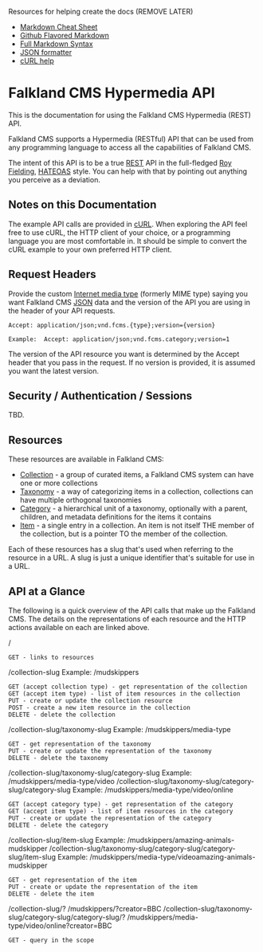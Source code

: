 Resources for helping create the docs (REMOVE LATER)

* [Markdown Cheat Sheet](http://packetlife.net/media/library/16/Markdown.pdf)
* [Github Flavored Markdown](http://github.github.com/github-flavored-markdown/)
* [Full Markdown Syntax](http://daringfireball.net/projects/markdown/syntax)
* [JSON formatter](http://jsonformatter.curiousconcept.com/)
* [cURL help](http://blogs.plexibus.com/2009/01/15/rest-esting-with-curl/)


# Falkland CMS Hypermedia API

This is the documentation for using the Falkland CMS Hypermedia (REST) API.

Falkland CMS supports a Hypermedia (RESTful) API that can be used from any programming language to access all the capabilities of Falkland CMS.

The intent of this API is to be a true [REST](http://en.wikipedia.org/wiki/Representational_State_Transfer) API in the full-fledged [Roy Fielding](http://roy.gbiv.com/), [HATEOAS](http://en.wikipedia.org/wiki/HATEOAS) style. You can help with that by pointing out anything you perceive as a deviation. 


## Notes on this Documentation

The example API calls are provided in [cURL](http://curl.haxx.se/). When exploring the API feel free to use cURL, the HTTP client of your choice, or a programming language you are most comfortable in. It should be simple to convert the cURL example to your own preferred HTTP client.


## Request Headers

Provide the custom [Internet media type](http://en.wikipedia.org/wiki/Internet_media_type) (formerly MIME type) saying you want Falkland CMS [JSON](http://www.json.org/) data and the version of the API you are using in the header of your API requests.

	Accept: application/json;vnd.fcms.{type};version={version}  

	Example:  Accept: application/json;vnd.fcms.category;version=1
	
The version of the API resource you want is determined by the Accept header that you pass in the request. If no version is provided, it is assumed you want the latest version.


## Security / Authentication / Sessions

TBD.

## Resources

These resources are available in Falkland CMS:

* [Collection](./collection) - a group of curated items, a Falkland CMS system can have one or more collections
* [Taxonomy](./taxonomy) - a way of categorizing items in a collection, collections can have multiple orthogonal taxonomies
* [Category](./category) - a hierarchical unit of a taxonomy, optionally with a parent, children, and metadata definitions for the items it contains
* [Item](./item) - a single entry in a collection. An item is not itself THE member of the collection, but is a pointer TO the member of the collection.

Each of these resources has a slug that's used when referring to the resource in a URL. A slug is just a unique identifier that's suitable for use in a URL.

## API at a Glance

The following is a quick overview of the API calls that make up the Falkland CMS. The details on the representations of each resource and the HTTP actions available on each are linked above.

/

	GET - links to resources

/collection-slug
Example: /mudskippers

	GET (accept collection type) - get representation of the collection
	GET (accept item type) - list of item resources in the collection 
	PUT - create or update the collection resource
	POST - create a new item resource in the collection
	DELETE - delete the collection

/collection-slug/taxonomy-slug
Example: /mudskippers/media-type

	GET - get representation of the taxonomy
	PUT - create or update the representation of the taxonomy
	DELETE - delete the taxonomy

/collection-slug/taxonomy-slug/category-slug 
Example: /mudskippers/media-type/video
/collection-slug/taxonomy-slug/category-slug/category-slug
Example: /mudskippers/media-type/video/online

	GET (accept category type) - get representation of the category
	GET (accept item type) - list of item resources in the category
	PUT - create or update the representation of the category
	DELETE - delete the category

/collection-slug/item-slug
Example: /mudskippers/amazing-animals-mudskipper
/collection-slug/taxonomy-slug/category-slug/category-slug/item-slug
Example: /mudskippers/media-type/videoamazing-animals-mudskipper

	GET - get representation of the item
	PUT - create or update the representation of the item
	DELETE - delete the item

/collection-slug/?
/mudskippers/?creator=BBC
/collection-slug/taxonomy-slug/category-slug/category-slug/?
/mudskippers/media-type/video/online?creator=BBC

	GET - query in the scope